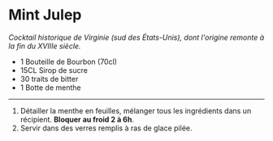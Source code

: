 # Mint Julep

_Cocktail historique de Virginie (sud des États-Unis), dont l'origine remonte à la fin du XVIIIe siècle._

- 1 Bouteille de Bourbon (70cl)
- 15CL Sirop de sucre
- 30 traits de bitter
- 1 Botte de menthe

---

1. Détailler la menthe en feuilles, mélanger tous les ingrédients dans un récipient. **Bloquer au froid 2 à 6h**.
2. Servir dans des verres remplis à ras de glace pilée.
